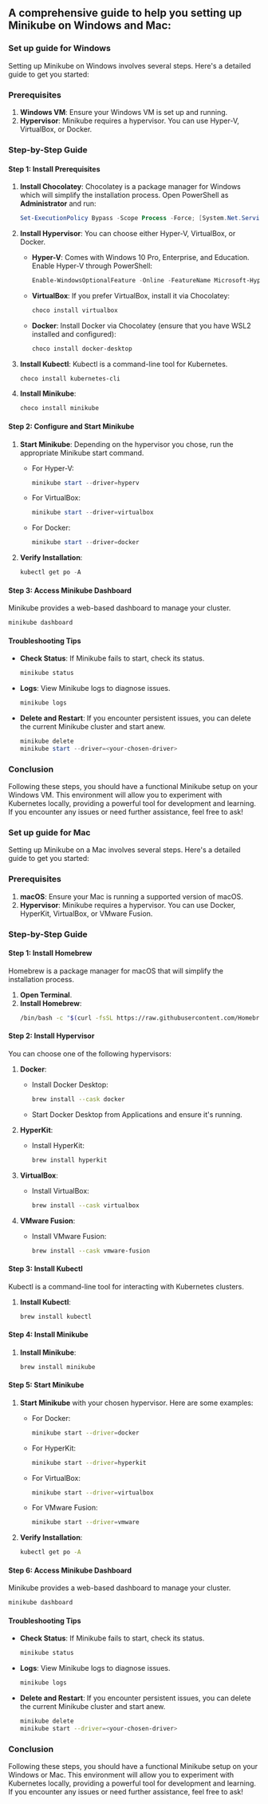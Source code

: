 A comprehensive guide to help you setting up Minikube on Windows and Mac:
-------------------------------------------------------------------------

### Set up guide for Windows
Setting up Minikube on Windows involves several steps. Here's a detailed guide to get you started:

### Prerequisites
1. **Windows VM**: Ensure your Windows VM is set up and running.
2. **Hypervisor**: Minikube requires a hypervisor. You can use Hyper-V, VirtualBox, or Docker.

### Step-by-Step Guide

#### Step 1: Install Prerequisites
1. **Install Chocolatey**: Chocolatey is a package manager for Windows which will simplify the installation process.
   Open PowerShell as **Administrator** and run:
   ```powershell
   Set-ExecutionPolicy Bypass -Scope Process -Force; [System.Net.ServicePointManager]::SecurityProtocol = [System.Net.ServicePointManager]::SecurityProtocol -bor 3072; iex ((New-Object System.Net.WebClient).DownloadString('https://community.chocolatey.org/install.ps1'))
   ```

2. **Install Hypervisor**: You can choose either Hyper-V, VirtualBox, or Docker.

   - **Hyper-V**: Comes with Windows 10 Pro, Enterprise, and Education.
     Enable Hyper-V through PowerShell:
     ```powershell
     Enable-WindowsOptionalFeature -Online -FeatureName Microsoft-Hyper-V -All
     ```

   - **VirtualBox**: If you prefer VirtualBox, install it via Chocolatey:
     ```powershell
     choco install virtualbox
     ```

   - **Docker**: Install Docker via Chocolatey (ensure that you have WSL2 installed and configured):
     ```powershell
     choco install docker-desktop
     ```

3. **Install Kubectl**: Kubectl is a command-line tool for Kubernetes.
   ```powershell
   choco install kubernetes-cli
   ```

4. **Install Minikube**:
   ```powershell
   choco install minikube
   ```

#### Step 2: Configure and Start Minikube
1. **Start Minikube**: Depending on the hypervisor you chose, run the appropriate Minikube start command.

   - For Hyper-V:
     ```powershell
     minikube start --driver=hyperv
     ```

   - For VirtualBox:
     ```powershell
     minikube start --driver=virtualbox
     ```

   - For Docker:
     ```powershell
     minikube start --driver=docker
     ```

2. **Verify Installation**:
   ```powershell
   kubectl get po -A
   ```

#### Step 3: Access Minikube Dashboard
Minikube provides a web-based dashboard to manage your cluster.
```powershell
minikube dashboard
```

#### Troubleshooting Tips
- **Check Status**: If Minikube fails to start, check its status.
  ```powershell
  minikube status
  ```

- **Logs**: View Minikube logs to diagnose issues.
  ```powershell
  minikube logs
  ```

- **Delete and Restart**: If you encounter persistent issues, you can delete the current Minikube cluster and start anew.
  ```powershell
  minikube delete
  minikube start --driver=<your-chosen-driver>
  ```

### Conclusion
Following these steps, you should have a functional Minikube setup on your Windows VM. This environment will allow you to experiment with Kubernetes locally, providing a powerful tool for development and learning. If you encounter any issues or need further assistance, feel free to ask!


### Set up guide for Mac
Setting up Minikube on a Mac involves several steps. Here's a detailed guide to get you started:

### Prerequisites
1. **macOS**: Ensure your Mac is running a supported version of macOS.
2. **Hypervisor**: Minikube requires a hypervisor. You can use Docker, HyperKit, VirtualBox, or VMware Fusion.

### Step-by-Step Guide

#### Step 1: Install Homebrew
Homebrew is a package manager for macOS that will simplify the installation process.

1. **Open Terminal**.
2. **Install Homebrew**:
   ```sh
   /bin/bash -c "$(curl -fsSL https://raw.githubusercontent.com/Homebrew/install/HEAD/install.sh)"
   ```

#### Step 2: Install Hypervisor
You can choose one of the following hypervisors:

1. **Docker**:
   - Install Docker Desktop:
     ```sh
     brew install --cask docker
     ```
   - Start Docker Desktop from Applications and ensure it's running.

2. **HyperKit**:
   - Install HyperKit:
     ```sh
     brew install hyperkit
     ```

3. **VirtualBox**:
   - Install VirtualBox:
     ```sh
     brew install --cask virtualbox
     ```

4. **VMware Fusion**:
   - Install VMware Fusion:
     ```sh
     brew install --cask vmware-fusion
     ```

#### Step 3: Install Kubectl
Kubectl is a command-line tool for interacting with Kubernetes clusters.

1. **Install Kubectl**:
   ```sh
   brew install kubectl
   ```

#### Step 4: Install Minikube
1. **Install Minikube**:
   ```sh
   brew install minikube
   ```

#### Step 5: Start Minikube
1. **Start Minikube** with your chosen hypervisor. Here are some examples:
   - For Docker:
     ```sh
     minikube start --driver=docker
     ```
   - For HyperKit:
     ```sh
     minikube start --driver=hyperkit
     ```
   - For VirtualBox:
     ```sh
     minikube start --driver=virtualbox
     ```
   - For VMware Fusion:
     ```sh
     minikube start --driver=vmware
     ```

2. **Verify Installation**:
   ```sh
   kubectl get po -A
   ```

#### Step 6: Access Minikube Dashboard
Minikube provides a web-based dashboard to manage your cluster.
```sh
minikube dashboard
```

#### Troubleshooting Tips
- **Check Status**: If Minikube fails to start, check its status.
  ```sh
  minikube status
  ```

- **Logs**: View Minikube logs to diagnose issues.
  ```sh
  minikube logs
  ```

- **Delete and Restart**: If you encounter persistent issues, you can delete the current Minikube cluster and start anew.
  ```sh
  minikube delete
  minikube start --driver=<your-chosen-driver>
  ```

### Conclusion
Following these steps, you should have a functional Minikube setup on your Windows or Mac. This environment will allow you to experiment with Kubernetes locally, providing a powerful tool for development and learning. If you encounter any issues or need further assistance, feel free to ask!